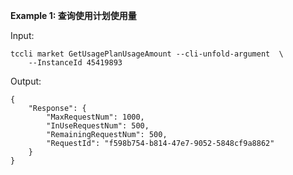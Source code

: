 **Example 1: 查询使用计划使用量**



Input: 

```
tccli market GetUsagePlanUsageAmount --cli-unfold-argument  \
    --InstanceId 45419893
```

Output: 
```
{
    "Response": {
        "MaxRequestNum": 1000,
        "InUseRequestNum": 500,
        "RemainingRequestNum": 500,
        "RequestId": "f598b754-b814-47e7-9052-5848cf9a8862"
    }
}
```

